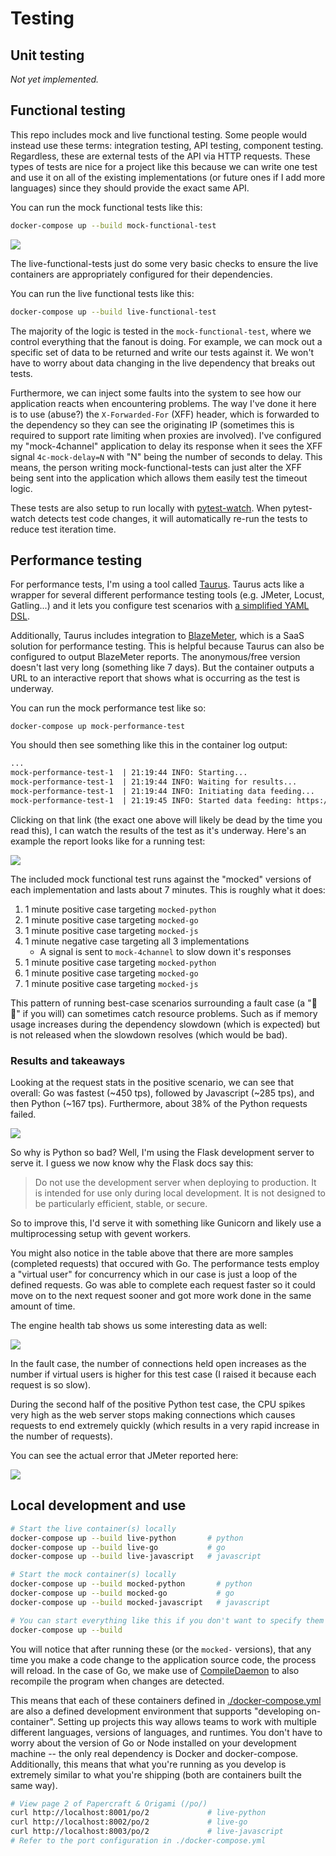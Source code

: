 # Testing
## Unit testing
_Not yet implemented._
## Functional testing
This repo includes mock and live functional testing. Some people would instead use these terms: integration testing, API testing, component testing. Regardless, these are external tests of the API via HTTP requests. These types of tests are nice for a project like this because we can write one test and use it on all of the existing implementations (or future ones if I add more languages) since they should provide the exact same API. 

You can run the mock functional tests like this:
```sh
docker-compose up --build mock-functional-test
```

<img src="./img/glue-functional-testing.drawio.png">

The live-functional-tests just do some very basic checks to ensure the live containers are appropriately configured for their dependencies. 

You can run the live functional tests like this:
```sh
docker-compose up --build live-functional-test
```

The majority of the logic is tested in the `mock-functional-test`, where we control everything that the fanout is doing. For example, we can mock out a specific set of data to be returned and write our tests against it. We won't have to worry about data changing in the live dependency that breaks out tests.

Furthermore, we can inject some faults into the system to see how our application reacts when encountering problems. The way I've done it here is to use (abuse?) the `X-Forwarded-For` (XFF) header, which is forwarded to the dependency so they can see the originating IP (sometimes this is required to support rate limiting when proxies are involved). I've configured my "mock-4channel" application to delay its response when it sees the XFF signal `4c-mock-delay=N` with "N" being the number of seconds to delay. This means, the person writing mock-functional-tests can just alter the XFF being sent into the application which allows them easily test the timeout logic.

These tests are also setup to run locally with [pytest-watch](https://pypi.org/project/pytest-watch/). When pytest-watch detects test code changes, it will automatically re-run the tests to reduce test iteration time.

## Performance testing
For performance tests, I'm using a tool called [Taurus](https://gettaurus.org/). Taurus acts like a wrapper for several different performance testing tools (e.g. JMeter, Locust, Gatling...) and it lets you configure test scenarios with [a simplified YAML DSL](../tests/performance/src/mock-perf-test.yml). 

Additionally, Taurus includes integration to [BlazeMeter](https://www.blazemeter.com/), which is a SaaS solution for performance testing. This is helpful because Taurus can also be configured to output BlazeMeter reports. The anonymous/free version doesn't last very long (something like 7 days). But the container outputs a URL to an interactive report that shows what is occurring as the test is underway.

You can run the mock performance test like so:
```
docker-compose up mock-performance-test
```

You should then see something like this in the container log output:
```txt
...
mock-performance-test-1  | 21:19:44 INFO: Starting...
mock-performance-test-1  | 21:19:44 INFO: Waiting for results...
mock-performance-test-1  | 21:19:44 INFO: Initiating data feeding...
mock-performance-test-1  | 21:19:45 INFO: Started data feeding: https://a.blazemeter.com/app/?public-token=UN81on78FhUAxSoy8XF2FA1Qzglsk1x0kCeujtrb0GIXvOziqT#reports/r-ext-65ce7fe708759686401114/summary
```

Clicking on that link (the exact one above will likely be dead by the time you read this), I can watch the results of the test as it's underway. Here's an example the report looks like for a running test:

<img src="./img/perf_blazemeter_report.png">

The included mock functional test runs against the "mocked" versions of each implementation and lasts about 7 minutes. This is roughly what it does:

1. 1 minute positive case targeting `mocked-python`
1. 1 minute positive case targeting `mocked-go`
1. 1 minute positive case targeting `mocked-js`
1. 1 minute negative case targeting all 3 implementations
   - A signal is sent to `mock-4channel` to slow down it's responses
1. 1 minute positive case targeting `mocked-python`
1. 1 minute positive case targeting `mocked-go`
1. 1 minute positive case targeting `mocked-js`

This pattern of running best-case scenarios surrounding a fault case (a "💩🥪" if you will) can sometimes catch resource problems. Such as if memory usage increases during the dependency slowdown (which is expected) but is not released when the slowdown resolves (which would be bad).

### Results and takeaways

Looking at the request stats in the positive scenario, we can see that overall: Go was fastest (~450 tps), followed by Javascript (~285 tps), and then Python (~167 tps). Furthermore, about 38% of the Python requests failed. 

<img src="./img/perf_request_stats.png">

So why is Python so bad? Well, I'm using the Flask development server to serve it. I guess we now know why the Flask docs say this:
> Do not use the development server when deploying to production. It is intended for use only during local development. It is not designed to be particularly efficient, stable, or secure.

So to improve this, I'd serve it with something like Gunicorn and likely use a multiprocessing setup with gevent workers.

You might also notice in the table above that there are more samples (completed requests) that occured with Go. The performance tests employ a "virtual user" for concurrency which in our case is just a loop of the defined requests. Go was able to complete each request faster so it could move on to the next request sooner and got more work done in the same amount of time.

The engine health tab shows us some interesting data as well:

<img src="./img/perf_engine.png">

In the fault case, the number of connections held open increases as the number if virtual users is higher for this test case (I raised it because each request is so slow).

During the second half of the positive Python test case, the CPU spikes very high as the web server stops making connections which causes requests to end extremely quickly (which  results in a very rapid increase in the number of requests).

You can see the actual error that JMeter reported here:

<img src="./img/perf_errors.png">


## Local development and use

```sh
# Start the live container(s) locally
docker-compose up --build live-python       # python
docker-compose up --build live-go           # go
docker-compose up --build live-javascript   # javascript

# Start the mock container(s) locally
docker-compose up --build mocked-python       # python
docker-compose up --build mocked-go           # go
docker-compose up --build mocked-javascript   # javascript

# You can start everything like this if you don't want to specify them individually
docker-compose up --build
```
You will notice that after running these (or the `mocked-` versions), that any time you make a code change to the application source code, the process will reload. In the case of Go, we make use of [CompileDaemon](https://github.com/githubnemo/CompileDaemon) to also recompile the program when changes are detected. 

This means that each of these containers defined in [./docker-compose.yml](./docker-compose.yml) are also a defined development environment that supports "developing on-container". Setting up projects this way allows teams to work with multiple different languages, versions of languages, and runtimes. You don't have to worry about the version of Go or Node installed on your development machine -- the only real dependency is Docker and docker-compose. Additionally, this means that what you're running as you develop is extremely similar to what you're shipping (both are containers built the same way).

```sh
# View page 2 of Papercraft & Origami (/po/)
curl http://localhost:8001/po/2             # live-python
curl http://localhost:8002/po/2             # live-go
curl http://localhost:8003/po/2             # live-javascript
# Refer to the port configuration in ./docker-compose.yml
```